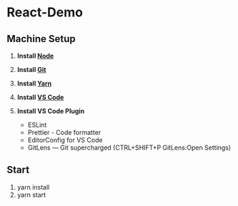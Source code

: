# React-Demo

## Machine Setup

1. **Install [Node](https://nodejs.org)**

2. **Install [Git](https://git-scm.com/downloads)**

3. **Install [Yarn](https://yarnpkg.com)**

4. **Install [VS Code](https://code.visualstudio.com/)**

5. **Install VS Code Plugin**
    - ESLint
    - Prettier - Code formatter
    - EditorConfig for VS Code
    - GitLens — Git supercharged (CTRL+SHIFT+P GitLens:Open Settings)

## Start

1. yarn install
2. yarn start
